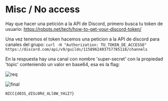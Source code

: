 # Misc / No access

Hay que hacer una petición a la API de Discord, primero busca tu token de usuario: https://robots.net/tech/how-to-get-your-discord-token/

Una vez tenemos el token hacemos una peticion a la API de discord para canales del grupo:
`curl -H "Authorization: TU_TOKEN_DE_ACCESSO" https://discord.com/api/v9/guilds/1158962403757785118/channels`

En la respuesta hay una canal con nombre 'super-secret' con la propiedad 'topic' conteniendo un valor en base64, esa es la flag:

![req](https://github.com/user-attachments/assets/ed3d465d-22b5-442c-9b28-e7286a5ac673)

![final](https://github.com/user-attachments/assets/7f880a1a-e7d0-481e-9a5d-47a53c036506)

`NICC{d03S_dISc0Rd_4Ll0W_tHiZ?}`

